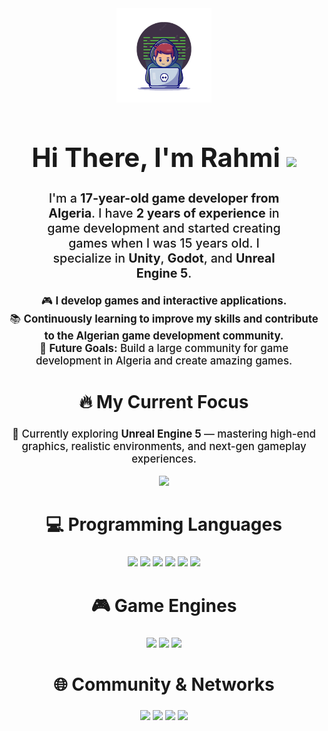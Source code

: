 <div align="center">

<!-- صورة البروفايل -->
<img src="https://raw.githubusercontent.com/mohamedelkashef15/mohamedelkashef15/main/github-profile.png" width="30%">

<!-- العنوان الرئيسي -->
<h1 style="font-size: 3em; font-weight: bold;">
  Hi There, I'm Rahmi 
  <img src="https://media.giphy.com/media/hvRJCLFzcasrR4ia7z/giphy.gif" width="50">
</h1>

<!-- الوصف -->
<p style="font-size: 1.4em; font-weight: 500; width: 80%;">
I'm a <b>17-year-old game developer from Algeria</b>.  
I have <b>2 years of experience</b> in game development and started creating games when I was 15 years old.  
I specialize in <b>Unity</b>, <b>Godot</b>, and <b>Unreal Engine 5</b>.
</p>

<!-- النقاط -->
<p style="font-size: 1.2em; font-weight: 500;">
🎮 <b>I develop games and interactive applications.</b><br>
📚 <b>Continuously learning to improve my skills and contribute to the Algerian game development community.</b><br>
🎯 <b>Future Goals:</b> Build a large community for game development in Algeria and create amazing games.
</p>

<!-- Unreal Engine 5 -->
<h2 style="font-size: 2em; font-weight: bold;">🔥 My Current Focus</h2>
<p style="font-size: 1.2em; font-weight: 500;">
🚀 Currently exploring <b>Unreal Engine 5</b> — mastering high-end graphics, realistic environments, and next-gen gameplay experiences.
</p>
<img src="https://img.shields.io/badge/-Unreal%20Engine%205-0E1128?style=for-the-badge&logo=unreal-engine&logoColor=white"/>

<!-- اللغات -->
<h2 style="font-size: 2em; font-weight: bold;">💻 Programming Languages</h2>
<p>
<img src="https://img.shields.io/badge/-C++-00599C?style=for-the-badge&logo=c%2B%2B&logoColor=white"/>
<img src="https://img.shields.io/badge/-C%23-239120?style=for-the-badge&logo=c-sharp&logoColor=white"/>
<img src="https://img.shields.io/badge/-Python-3776AB?style=for-the-badge&logo=python&logoColor=white"/>
<img src="https://img.shields.io/badge/-GDScript-478CBF?style=for-the-badge&logo=godot&logoColor=white"/>
<img src="https://img.shields.io/badge/-JavaScript-F7DF1E?style=for-the-badge&logo=javascript&logoColor=black"/>
<img src="https://img.shields.io/badge/-TypeScript-3178C6?style=for-the-badge&logo=typescript&logoColor=white"/>
</p>

<!-- محركات الألعاب -->
<h2 style="font-size: 2em; font-weight: bold;">🎮 Game Engines</h2>
<p>
<img src="https://img.shields.io/badge/-Unity-000000?style=for-the-badge&logo=unity&logoColor=white"/>
<img src="https://img.shields.io/badge/-Godot-478CBF?style=for-the-badge&logo=godot&logoColor=white"/>
<img src="https://img.shields.io/badge/-Unreal%20Engine%205-0E1128?style=for-the-badge&logo=unreal-engine&logoColor=white"/>
</p>

<!-- المجتمع -->
<h2 style="font-size: 2em; font-weight: bold;">🌐 Community & Networks</h2>
<p>
<a href="https://discord.com/"><img src="https://img.shields.io/badge/-Discord-7289DA?style=for-the-badge&logo=discord&logoColor=white"/></a>
<a href="https://godotengine.org/"><img src="https://img.shields.io/badge/-Godot%20Community-478CBF?style=for-the-badge&logo=godot&logoColor=white"/></a>
<a href="https://unity.com/"><img src="https://img.shields.io/badge/-Unity%20Community-000000?style=for-the-badge&logo=unity&logoColor=white"/></a>
<a href="https://www.unrealengine.com/"><img src="https://img.shields.io/badge/-Unreal%20Community-0E1128?style=for-the-badge&logo=unreal-engine&logoColor=white"/></a>
</p>

</div>

